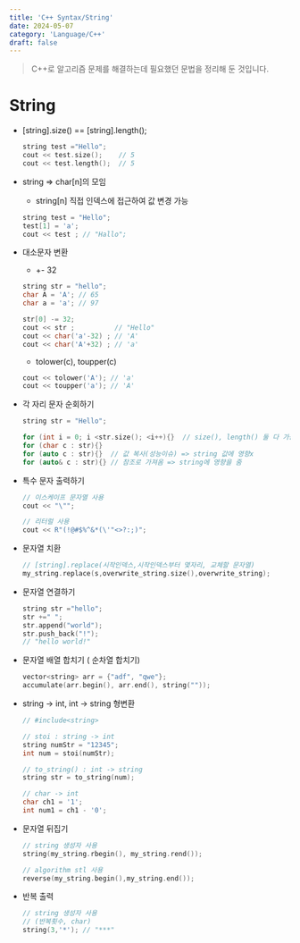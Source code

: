```yaml
---
title: 'C++ Syntax/String'
date: 2024-05-07
category: 'Language/C++'
draft: false
---
```

> C++로 알고리즘 문제를 해결하는데 필요했던 문법을 정리해 둔 것입니다.

# String

- [string].size()  == [string].length();
    
    ```cpp
    string test ="Hello";
    cout << test.size();    // 5
    cout << test.length();  // 5
    ```
    

- string ⇒ char[n]의 모임
    - string[n] 직접 인덱스에 접근하여 값 변경 가능
    
    ```cpp
    string test = "Hello";
    test[1] = 'a';
    cout << test ; // "Hallo";
    ```
    

- 대소문자 변환
    - +- 32
    
    ```cpp
    string str = "hello";
    char A = 'A'; // 65 
    char a = 'a'; // 97
    
    str[0] -= 32;
    cout << str ;          // "Hello"
    cout << char('a'-32) ; // 'A'
    cout << char('A'+32) ; // 'a'
    
    ```
    
    - tolower(c), toupper(c)
    
    ```cpp
    cout << tolower('A'); // 'a'
    cout << toupper('a'); // 'A'
    ```
    

- 각 자리 문자 순회하기
    
    ```cpp
    string str = "Hello";
    
    for (int i = 0; i <str.size(); <i++){}  // size(), length() 둘 다 가능
    for (char c : str){}
    for (auto c : str){}  // 값 복사(성능이슈) => string 값에 영향x
    for (auto& c : str){} // 참조로 가져옴 => string에 영향을 줌
    ```
    

- 특수 문자 출력하기
    
    ```cpp
    // 이스케이프 문자열 사용
    cout << "\""; 
    ```
    
    ```cpp
    // 리터럴 사용
    cout << R"(!@#$%^&*(\'"<>?:;)";
    ```
    

- 문자열 치환
    
    ```cpp
    // [string].replace(시작인덱스,시작인덱스부터 몇자리, 교체할 문자열)
    my_string.replace(s,overwrite_string.size(),overwrite_string);
    ```
    

- 문자열 연결하기
    
    ```cpp
    string str ="hello";
    str +=" ";
    str.append("world");
    str.push_back("!");
    // "hello world!"
    ```
    
- 문자열 배열 합치기 ( 순차열 합치기)
    
    ```cpp
    vector<string> arr = {"adf", "qwe"};
    accumulate(arr.begin(), arr.end(), string(""));
    ```
    

- string → int, int → string 형변환
    
    ```cpp
    // #include<string>
    
    // stoi : string -> int
    string numStr = "12345";
    int num = stoi(numStr);
    
    // to_string() : int -> string
    string str = to_string(num);
    
    // char -> int
    char ch1 = '1';
    int num1 = ch1 - '0';
    ```
    
- 문자열 뒤집기
    
    ```cpp
    // string 생성자 사용
    string(my_string.rbegin(), my_string.rend());
    
    // algorithm stl 사용
    reverse(my_string.begin(),my_string.end());
    ```
    
- 반복 출력
    
    ```cpp
    // string 생성자 사용
    // (반복횟수, char)
    string(3,'*'); // "***"
    ```